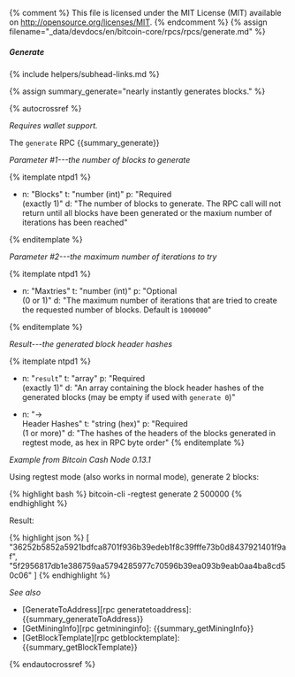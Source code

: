 {% comment %}
This file is licensed under the MIT License (MIT) available on
http://opensource.org/licenses/MIT.
{% endcomment %}
{% assign filename="_data/devdocs/en/bitcoin-core/rpcs/rpcs/generate.md" %}

##### Generate
{% include helpers/subhead-links.md %}

{% assign summary_generate="nearly instantly generates blocks." %}

{% autocrossref %}

*Requires wallet support.*

The `generate` RPC {{summary_generate}}

*Parameter #1---the number of blocks to generate*

{% itemplate ntpd1 %}
- n: "Blocks"
  t: "number (int)"
  p: "Required<br>(exactly 1)"
  d: "The number of blocks to generate.  The RPC call will not return until all blocks have been generated or the maxium number of iterations has been reached"
  
{% enditemplate %}

*Parameter #2---the maximum number of iterations to try*

{% itemplate ntpd1 %}
- n: "Maxtries"
  t: "number (int)"
  p: "Optional<br>(0 or 1)"
  d: "The maximum number of iterations that are tried to create the requested number of blocks. Default is `1000000`"

{% enditemplate %}

*Result---the generated block header hashes*

{% itemplate ntpd1 %}
- n: "`result`"
  t: "array"
  p: "Required<br>(exactly 1)"
  d: "An array containing the block header hashes of the generated blocks (may be empty if used with `generate 0`)"

- n: "→<br>Header Hashes"
  t: "string (hex)"
  p: "Required<br>(1 or more)"
  d: "The hashes of the headers of the blocks generated in regtest mode, as hex in RPC byte order"
{% enditemplate %}

*Example from Bitcoin Cash Node 0.13.1*

Using regtest mode (also works in normal mode), generate 2 blocks:

{% highlight bash %}
bitcoin-cli -regtest generate 2 500000
{% endhighlight %}

Result:

{% highlight json %}
[
    "36252b5852a5921bdfca8701f936b39edeb1f8c39fffe73b0d8437921401f9af",
    "5f2956817db1e386759aa5794285977c70596b39ea093b9eab0aa4ba8cd50c06"
]
{% endhighlight %}

*See also*

* [GenerateToAddress][rpc generatetoaddress]: {{summary_generateToAddress}}
* [GetMiningInfo][rpc getmininginfo]: {{summary_getMiningInfo}}
* [GetBlockTemplate][rpc getblocktemplate]: {{summary_getBlockTemplate}}

{% endautocrossref %}
